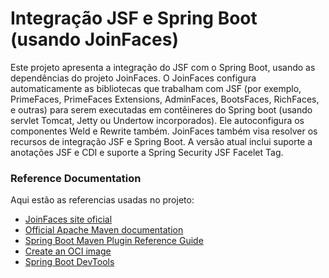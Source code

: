 # Integração JSF e Spring Boot (usando JoinFaces)
Este projeto apresenta a integração do JSF com o Spring Boot, usando as dependências do projeto JoinFaces. 
O JoinFaces configura automaticamente as bibliotecas que trabalham com JSF (por exemplo, PrimeFaces, PrimeFaces Extensions, AdminFaces, BootsFaces, RichFaces, e outras) para serem executadas em contêineres do Spring boot (usando servlet Tomcat, Jetty ou Undertow incorporados). Ele autoconfigura os componentes Weld e Rewrite também. JoinFaces também visa resolver os recursos de integração JSF e Spring Boot. A versão atual inclui suporte a anotações JSF e CDI e suporte a Spring Security JSF Facelet Tag.

### Reference Documentation
Aqui estão as referencias usadas no projeto:

* [JoinFaces site oficial](http://joinfaces.org/)
* [Official Apache Maven documentation](https://maven.apache.org/guides/index.html)
* [Spring Boot Maven Plugin Reference Guide](https://docs.spring.io/spring-boot/docs/2.6.7/maven-plugin/reference/html/)
* [Create an OCI image](https://docs.spring.io/spring-boot/docs/2.6.7/maven-plugin/reference/html/#build-image)
* [Spring Boot DevTools](https://docs.spring.io/spring-boot/docs/2.6.7/reference/htmlsingle/#using-boot-devtools)


